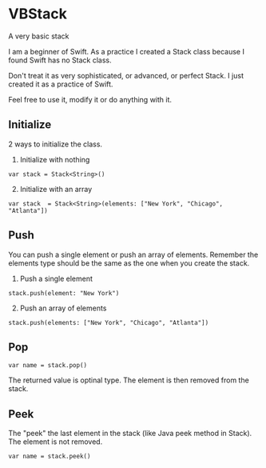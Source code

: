# VBStack
A very basic stack

I am a beginner of Swift. As a practice I created a Stack class because I found Swift has no Stack class.

Don't treat it as very sophisticated, or advanced, or perfect Stack. I just created it as a practice of Swift.

Feel free to use it, modify it or do anything with it.

## Initialize

2 ways to initialize the class. 
1. Initialize with nothing

```
var stack = Stack<String>()
```

2. Initialize with an array

```
var stack  = Stack<String>(elements: ["New York", "Chicago", "Atlanta"])
```

## Push
You can push a single element or push an array of elements. Remember the elements type should be the same as the one when you create the stack.
1. Push a single element
```
stack.push(element: "New York")
```

2. Push an array of elements
```
stack.push(elements: ["New York", "Chicago", "Atlanta"])
```

## Pop
```
var name = stack.pop()
```
The returned value is optinal type. The element is then removed from the stack.

## Peek
The "peek" the last element in the stack (like Java peek method in Stack). The element is not removed.
```
var name = stack.peek()
```
